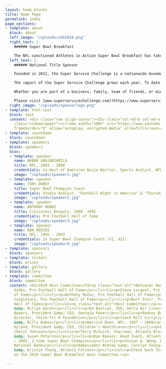```yaml
---
layout: home-blocks
title: Home Page
permalink: index
page_sections:
- template: about
  block: about
  left_image: "/uploads/sbb2019.png"
  right_text: |-
    ###### Super Bowl Breakfast

    The NFL-sanctioned Athletes in Action Super Bowl Breakfast has taken place in the Super Bowl host city every year since 1988, drawing sellout crowds to hear from some of sport’s biggest names. The Bart Starr Award, presented at the breakfast, honors Starr’s lifelong commitment to serving as a positive role model to his family, teammates and community. The winner of the Bart Starr Award is determined by NFL-player balloting at the end of the regular season, making it one of only two individual honors selected by the players themselves.
  left_text: |-
    ###### National Title Sponsor

    Founded in 2011, the Super Service Challenge is a nationwide movement to transform organizations through service. Driven by the idea people and teams grow stronger when they join together to serve, the Challenge encourages volunteerism, sharing stories of service and awarding funds to nonprofits.

    The impact of the Super Service Challenge grows each year. To date, more than 100,000 people have served nearly 3,000 charities nationwide through the Challenge, and winning nonprofits have received more $30 million in awards. Online, the Challenge has shared more than 20,000 stories of service, counted more than 2.5 million votes, and made over 300 million media impressions.

    Whether you are part of a business, family, team of friends, or ministry, the Super Service Challenge provides a way to facilitate teamwork and engagement that benefits individuals, teams and communities

    Please visit [www.superservicechallenge.com](https://www.superservicechallenge.com/) for more information.
  right_image: "/uploads/sponsorlogo.png"
- template: html-text
  block: text
  content: <div class="row align-center"><div class="col-md-6 col-md-offset-3"><div
    class="videowrapper"><iframe width="100%" src="https://www.youtube.com/embed/Em61LO9teOI"
    frameborder="0" allow="autoplay; encrypted-media" allowfullscreen></iframe></div></div></div>
- template: countdown
  block: countdown
- template: speakers
  block: speakers
  bios:
  - template: speaker
    name: AKBAR GBAJABIAMILA
    title: NFL, 2003 - 2008
    credentials: Co-Host of American Ninja Warrior, Sports Analyst, NFL Network
    image: "/uploads/speaker1.jpg"
  - template: speaker
    name: TONY DUNGY
    title: Super Bowl Champion Coach
    credentials: Studio Analyst, "Football Night in America" & "Thursday Night Football"
    image: "/uploads/speaker2.jpg"
  - template: speaker
    name: ANTHONY MUNOZ
    title: Cincinnati Bengals, 1980 -1992
    credentials: Pro Football Hall of Fame
    image: "/uploads/speaker3.jpg"
  - template: speaker
    name: DAN REEVES
    title: NFL, 1965 - 2003
    credentials: 2x Super Bowl Champion Coach (VI, XII)
    image: "/uploads/speaker4.jpg"
- template: sponsors
  block: sponsors
- template: tickets
  block: prices
- template: gallery
  block: gallery
- template: committee
  block: committee
  content: <h3>2019 Host Committee</h3><p class="text-alt">National Honorary Co-Chairmen:</p><ul><li><p>Joe
    Gibbs, Pro Football Hall of Fame</p></li><li><p>Steve Largent, Pro Football Hall
    of Fame</p></li><li><p>Anthony Muñoz, Pro Football Hall of Fame</p></li><li><p>Mike
    Singletary, Pro Football Hall of Fame</p></li><li><p>Bart Starr, Pro Football
    Hall of Fame</p></li></ul><p class="text-alt">Host Committee:</p><ul><li><p>Henry
    &amp; Billye Aaron</p></li><li><p>Ed Bastian, CEO, Delta Air Lines</p></li><li><p>Paul
    Bowers, President &amp; CEO, Georgia Power</p></li><li><p>Rodney Bullard, Executive
    Director, Chick-fil-A Foundation</p></li><li><p>Coach Bill Curry</p></li><li><p>Allison
    &amp; Billy Dukes</p></li><li><p>Warrick Dunn, NFL, 1997 – 2008</p></li><li><p>Donna
    Hyland, President &amp; CEO, Children's Healthcare</p></li><li><p>Ernie &amp;
    Cheryl Johnson</p></li><li><p>Terry McGuirk, Chairman, Atlanta Braves</p></li><li><p>Todd
    &amp; Susan Peterson</p></li><li><p>Dan Reeves, Head Coach, Atlanta Falcons 1997
    – 2003, 2-time Super Bowl Champion</p></li><li><p>Vivian A. Wong, Founder, Touchmark
    National Bank</p></li><li><p>Ambassador Andrew &amp; Carolyn Young</p></li><li><p>Bryant
    &amp; Kristin Young, Atlanta Falcons</p></li></ul><p>Check back for more updates
    on the 2019 Super Bowl Breakfast Host Committee.</p>

---
```

